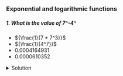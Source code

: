 ### Exponential and logarithmic functions

##### 1. What is the value of 7^-4^

- ${\frac{1}{7 * 7^3}}$
- ${\frac{1}{4^7}}$
- 0.0004164931
- 0.0000610352

<details>
  <summary>Solution</summary>

  </br>

We want to evaluate:

\[
7^{-4}.
\]

---

1. Convert the Negative Exponent to a Fraction

By the definition of negative exponents,

\[
7^{-4} = \frac{1}{7^4}.
\]

Since \(7^4 = 7 \times 7 \times 7 \times 7 = 2401\), we have

\[
7^{-4} = \frac{1}{2401}.
\]

---

2. Check the Provided Options

1) \(\tfrac{1}{7 \times 7^3}\)
   This equals \(\tfrac{1}{7^4} = \tfrac{1}{2401}\). This is the exact value of \(7^{-4}\).

2) \(\tfrac{1}{4^7}\)
   This is \(\tfrac{1}{16384}\), which is not \(\tfrac{1}{2401}\). Therefore, not correct.

3) \(0.0004164931\)
   Let’s see how \(\tfrac{1}{2401}\) compares numerically. Indeed,
   \[
   \frac{1}{2401} \approx 0.0004164931 \quad (\text{rounded}).
   \]
   This is the correct decimal approximation of \(7^{-4}\).

4) \(0.0000610352\)
   This is the decimal for \(\tfrac{1}{16384}\). Hence not correct for \(7^{-4}\).

---

3. Correct Representation

- The **exact value** of \(7^{-4}\) is \(\dfrac{1}{7^4} = \dfrac{1}{2401}\).
- The **decimal approximation** is approximately \(0.0004164931\).

In terms of the given options, both (1) and (3) represent the correct value of \(7^{-4}\). Specifically:

- Option **(1)** is the exact fractional form: \(\dfrac{1}{7^4}\).
- Option **(3)** is the correct numerical approximation to several decimal places.

---

Final Answer

\[
\boxed{7^{-4} \;=\; \frac{1}{2401} \;\approx\; 0.0004164931.}
\]

</details>

</br>
